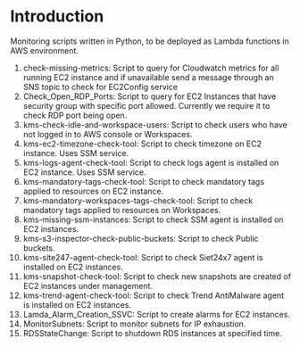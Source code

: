 # Introduction
Monitoring scripts written in Python, to be deployed as Lambda functions in AWS environment.

1.	check-missing-metrics:
Script to query for Cloudwatch metrics for all running EC2 instance and if unavailable send a message through an SNS topic to check for EC2Config service
2.	Check_Open_RDP_Ports:
Script to query for EC2 Instances that have security group with specific port allowed. Currently we require it to check RDP port being open.
3.	kms-check-idle-and-workspace-users:
Script to check users who have not logged in to AWS console or Workspaces.
4.	kms-ec2-timezone-check-tool:
Script to check timezone on EC2 instance. Uses SSM service.
5.	kms-logs-agent-check-tool:
Script to check logs agent is installed on EC2 instance. Uses SSM service.
6.	kms-mandatory-tags-check-tool:
Script to check mandatory tags applied to resources on EC2 instance.
7.	kms-mandatory-workspaces-tags-check-tool:
Script to check mandatory tags applied to resources on Workspaces.
8.	kms-missing-ssm-instances:
Script to check SSM agent is installed on EC2 instances.
9.	kms-s3-inspector-check-public-buckets:
Script to check Public buckets.
10.	kms-site247-agent-check-tool:
Script to check Siet24x7 agent is installed on EC2 instances.
11.	kms-snapshot-check-tool:
Script to check new snapshots are created of EC2 instances under management.
12.	kms-trend-agent-check-tool:
Script to check Trend AntiMalware agent is installed on EC2 instances.
13.	Lamda_Alarm_Creation_SSVC:
Script to create alarms for EC2 instances.
14.	MonitorSubnets:
Script to monitor subnets for IP exhaustion.
15.	RDSStateChange:
Script to shutdown RDS instances at specified time.
